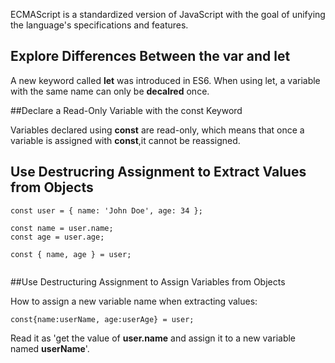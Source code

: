 
ECMAScript is a standardized version of JavaScript with the goal of unifying the language's specifications and features.

## Explore Differences Between the var and let

A new keyword called **let** was introduced in ES6. When using let, a variable with the same name can only be **decalred** once.


##Declare a Read-Only Variable with the const Keyword

Variables declared using **const** are read-only, which means that once a variable is assigned with **const**,it cannot be reassigned.


## Use Destrucring Assignment to Extract Values from Objects

```ES5
const user = { name: 'John Doe', age: 34 };

const name = user.name;
const age = user.age;

```

```ES6
const { name, age } = user;


```

##Use Destructuring Assignment to Assign Variables from Objects

 How to assign a new variable name when extracting values:

```ES6
const{name:userName, age:userAge} = user;
```
Read it as 'get the value of **user.name** and assign it to a new variable named **userName**'.
